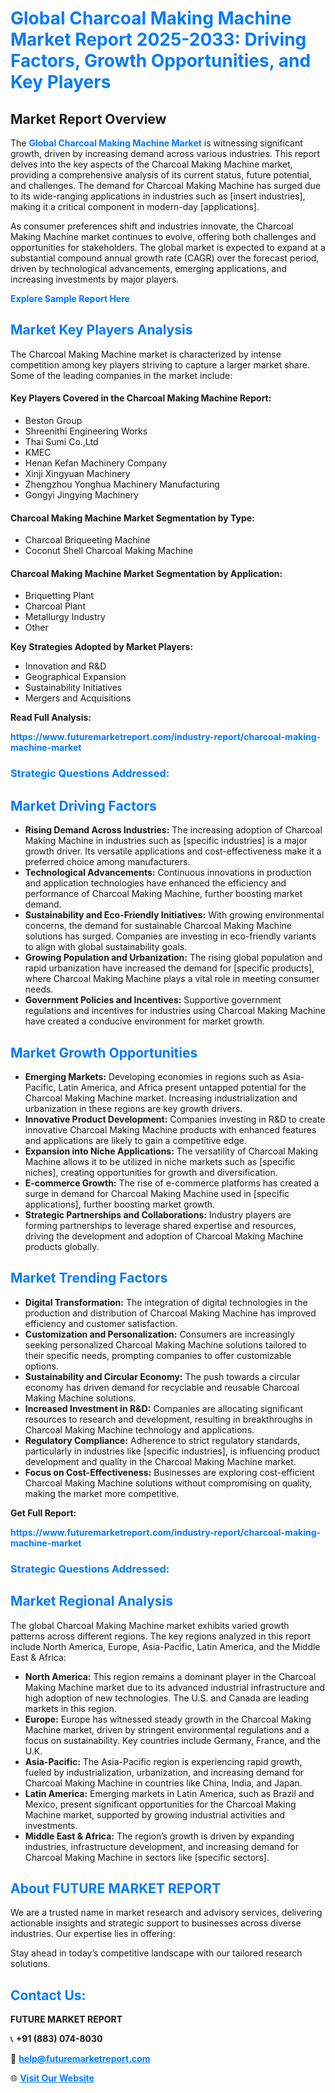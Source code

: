 <h1 style="color: #007BFF;">Global Charcoal Making Machine Market Report 2025-2033: Driving Factors, Growth Opportunities, and Key Players</h1>

<section id="overview">
<h2>Market Report Overview</h2>
<p>The <a href="https://www.futuremarketreport.com/industry-report/charcoal-making-machine-market" style="color: #007BFF; text-decoration: none;"><strong>Global Charcoal Making Machine Market</strong></a> is witnessing significant growth, driven by increasing demand across various industries. This report delves into the key aspects of the Charcoal Making Machine market, providing a comprehensive analysis of its current status, future potential, and challenges. The demand for Charcoal Making Machine has surged due to its wide-ranging applications in industries such as [insert industries], making it a critical component in modern-day [applications].</p>
<p>As consumer preferences shift and industries innovate, the Charcoal Making Machine market continues to evolve, offering both challenges and opportunities for stakeholders. The global market is expected to expand at a substantial compound annual growth rate (CAGR) over the forecast period, driven by technological advancements, emerging applications, and increasing investments by major players.</p>
</section>

<section id="overview">
<p><a href="https://www.futuremarketreport.com/request-sample/reportId=59815" style="color: #007BFF; text-decoration: none;"><strong>Explore Sample Report Here</strong></a></p>
</section>

<section id="key-players">
<h2 style="color: #007BFF;">Market Key Players Analysis</h2>
<p>The Charcoal Making Machine market is characterized by intense competition among key players striving to capture a larger market share. Some of the leading companies in the market include:</p>
<h4>Key Players Covered in the Charcoal Making Machine Report:</h4>
<ul><li>Beston Group</li><li>Shreenithi Engineering Works</li><li>Thai Sumi Co.,Ltd</li><li>KMEC</li><li>Henan Kefan Machinery Company</li><li>Xinji Xingyuan Machinery</li><li>Zhengzhou Yonghua Machinery Manufacturing</li><li>Gongyi Jingying Machinery</li></ul>
<h4>Charcoal Making Machine Market Segmentation by Type:</h4>
<ul><li>Charcoal Briqueeting Machine</li><li>Coconut Shell Charcoal Making Machine</li></ul>

<h4>Charcoal Making Machine Market Segmentation by Application:</h4>
<ul><li>Briquetting Plant</li><li>Charcoal Plant</li><li>Metallurgy Industry</li><li>Other</li></ul>
<p><strong>Key Strategies Adopted by Market Players:</strong></p>
<ul>
<li>Innovation and R&D</li>
<li>Geographical Expansion</li>
<li>Sustainability Initiatives</li>
<li>Mergers and Acquisitions</li>
</ul>
</section>

<section>
<p><strong>Read Full Analysis: </strong></p><a href="https://www.futuremarketreport.com/industry-report/charcoal-making-machine-market" style="color: #007BFF; text-decoration: none;"><strong>https://www.futuremarketreport.com/industry-report/charcoal-making-machine-market</strong></a>
<h3 style="color: #007BFF;">Strategic Questions Addressed:</h3>
</section>

<section id="driving-factors">
<h2 style="color: #007BFF;">Market Driving Factors</h2>
<ul>
<li><strong>Rising Demand Across Industries:</strong> The increasing adoption of Charcoal Making Machine in industries such as [specific industries] is a major growth driver. Its versatile applications and cost-effectiveness make it a preferred choice among manufacturers.</li>
<li><strong>Technological Advancements:</strong> Continuous innovations in production and application technologies have enhanced the efficiency and performance of Charcoal Making Machine, further boosting market demand.</li>
<li><strong>Sustainability and Eco-Friendly Initiatives:</strong> With growing environmental concerns, the demand for sustainable Charcoal Making Machine solutions has surged. Companies are investing in eco-friendly variants to align with global sustainability goals.</li>
<li><strong>Growing Population and Urbanization:</strong> The rising global population and rapid urbanization have increased the demand for [specific products], where Charcoal Making Machine plays a vital role in meeting consumer needs.</li>
<li><strong>Government Policies and Incentives:</strong> Supportive government regulations and incentives for industries using Charcoal Making Machine have created a conducive environment for market growth.</li>
</ul>
</section>

<section id="growth-opportunities">
<h2 style="color: #007BFF;">Market Growth Opportunities</h2>
<ul>
<li><strong>Emerging Markets:</strong> Developing economies in regions such as Asia-Pacific, Latin America, and Africa present untapped potential for the Charcoal Making Machine market. Increasing industrialization and urbanization in these regions are key growth drivers.</li>
<li><strong>Innovative Product Development:</strong> Companies investing in R&D to create innovative Charcoal Making Machine products with enhanced features and applications are likely to gain a competitive edge.</li>
<li><strong>Expansion into Niche Applications:</strong> The versatility of Charcoal Making Machine allows it to be utilized in niche markets such as [specific niches], creating opportunities for growth and diversification.</li>
<li><strong>E-commerce Growth:</strong> The rise of e-commerce platforms has created a surge in demand for Charcoal Making Machine used in [specific applications], further boosting market growth.</li>
<li><strong>Strategic Partnerships and Collaborations:</strong> Industry players are forming partnerships to leverage shared expertise and resources, driving the development and adoption of Charcoal Making Machine products globally.</li>
</ul>
</section>

<section id="trending-factors">
<h2 style="color: #007BFF;">Market Trending Factors</h2>
<ul>
<li><strong>Digital Transformation:</strong> The integration of digital technologies in the production and distribution of Charcoal Making Machine has improved efficiency and customer satisfaction.</li>
<li><strong>Customization and Personalization:</strong> Consumers are increasingly seeking personalized Charcoal Making Machine solutions tailored to their specific needs, prompting companies to offer customizable options.</li>
<li><strong>Sustainability and Circular Economy:</strong> The push towards a circular economy has driven demand for recyclable and reusable Charcoal Making Machine solutions.</li>
<li><strong>Increased Investment in R&D:</strong> Companies are allocating significant resources to research and development, resulting in breakthroughs in Charcoal Making Machine technology and applications.</li>
<li><strong>Regulatory Compliance:</strong> Adherence to strict regulatory standards, particularly in industries like [specific industries], is influencing product development and quality in the Charcoal Making Machine market.</li>
<li><strong>Focus on Cost-Effectiveness:</strong> Businesses are exploring cost-efficient Charcoal Making Machine solutions without compromising on quality, making the market more competitive.</li>
</ul>
</section>

<section>
<p><strong>Get Full Report: </strong></p><a href="https://www.futuremarketreport.com/industry-report/charcoal-making-machine-market" style="color: #007BFF; text-decoration: none;"><strong>https://www.futuremarketreport.com/industry-report/charcoal-making-machine-market</strong></a>
<h3 style="color: #007BFF;">Strategic Questions Addressed:</h3>
</section>


<section id="regional-analysis">
<h2 style="color: #007BFF;">Market Regional Analysis</h2>
<p>The global Charcoal Making Machine market exhibits varied growth patterns across different regions. The key regions analyzed in this report include North America, Europe, Asia-Pacific, Latin America, and the Middle East & Africa:</p>
<ul>
<li><strong>North America:</strong> This region remains a dominant player in the Charcoal Making Machine market due to its advanced industrial infrastructure and high adoption of new technologies. The U.S. and Canada are leading markets in this region.</li>
<li><strong>Europe:</strong> Europe has witnessed steady growth in the Charcoal Making Machine market, driven by stringent environmental regulations and a focus on sustainability. Key countries include Germany, France, and the U.K.</li>
<li><strong>Asia-Pacific:</strong> The Asia-Pacific region is experiencing rapid growth, fueled by industrialization, urbanization, and increasing demand for Charcoal Making Machine in countries like China, India, and Japan.</li>
<li><strong>Latin America:</strong> Emerging markets in Latin America, such as Brazil and Mexico, present significant opportunities for the Charcoal Making Machine market, supported by growing industrial activities and investments.</li>
<li><strong>Middle East & Africa:</strong> The region’s growth is driven by expanding industries, infrastructure development, and increasing demand for Charcoal Making Machine in sectors like [specific sectors].</li>
</ul>
</section>

<footer>
<h2 style="color: #007BFF;">About FUTURE MARKET REPORT</h2>
<p>We are a trusted name in market research and advisory services, delivering actionable insights and strategic support to businesses across diverse industries. Our expertise lies in offering:</p>

<p>Stay ahead in today’s competitive landscape with our tailored research solutions.</p>

<h2 style="color: #007BFF;">Contact Us:</h2>
<p><strong>FUTURE MARKET REPORT</strong></p>
<p>📞 <strong>+91 (883) 074-8030</strong></p>
<p>📧 <strong><a href="mailto:help@futuremarketreport.com" style="color: #007BFF;">help@futuremarketreport.com</a></strong></p>
<p>🌐 <strong><a href="https://www.futuremarketreport.com/" style="color: #007BFF;">Visit Our Website</a></strong></p>
</footer>